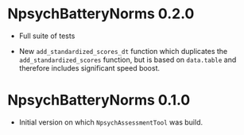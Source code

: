 # NpsychBatteryNorms 0.2.0

* Full suite of tests

* New `add_standardized_scores_dt` function which duplicates the `add_standardized_scores` function, but is based on `data.table` and therefore includes significant speed boost. 

# NpsychBatteryNorms 0.1.0

* Initial version on which `NpsychAssessmentTool` was build.
